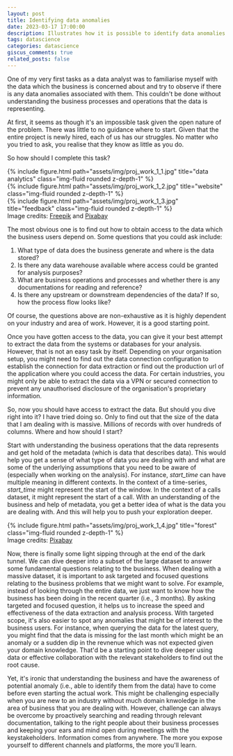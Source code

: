 ```yaml
---
layout: post
title: Identifying data anomalies
date: 2023-03-17 17:00:00
description: Illustrates how it is possible to identify data anomalies via data analysis
tags: datascience
categories: datascience
giscus_comments: true
related_posts: false
---
```


One of my very first tasks as a data analyst was to familiarise myself with the data which the business is concerned about and try to observe if there is any data anomalies associated with them. This couldn't be done without understanding the business processes and operations that the data is representing. 

At first, it seems as though it's an impossible task given the open nature of the problem. There was little to no guidance where to start. Given that the entire project is newly hired, each of us has our struggles. No matter who you tried to ask, you realise that they know as little as you do. 

So how should I complete this task? 

<div class="row">
    <div class="col-sm mt-3 mt-md-0">
        {% include figure.html path="assets/img/proj_work_1_1.jpg" title="data analytics" class="img-fluid rounded z-depth-1" %}
    </div>
    <div class="col-sm mt-3 mt-md-0">
        {% include figure.html path="assets/img/proj_work_1_2.jpg" title="website" class="img-fluid rounded z-depth-1" %}
    </div>
    <div class="col-sm mt-3 mt-md-0">
        {% include figure.html path="assets/img/proj_work_1_3.jpg" title="feedback" class="img-fluid rounded z-depth-1" %}
    </div>
</div>
<div class="caption">
    Image credits: <a href="https://www.freepik.com">Freepik</a> and <a href="https://pixabay.com/">Pixabay </a>
</div>

The most obvious one is to find out how to obtain access to the data which the business users depend on. Some questions that you could ask include: 

1. What type of data does the business generate and where is the data stored? 
2. Is there any data warehouse available where access could be granted for analysis purposes?
3. What are business operations and processes and whether there is any documentations for reading and reference?
4. Is there any upstream or downstream dependencies of the data? If so, how the process flow looks like?

Of course, the questions above are non-exhaustive as it is highly dependent on your industry and area of work. However, it is a good starting point. 

Once you have gotten access to the data, you can give it your best attempt to extract the data from the systems or databases for your analysis. However, that is not an easy task by itself. Depending on your organisation setup, you might need to find out the data connection configuration to establish the connection for data extraction or find out the production url of the application where you could access the data. For certain industries, you might only be able to extract the data via a VPN or secured connection to prevent any unauthorised disclosure of the organisation's proprietary information.

So, now you should have access to extract the data. But should you dive right into it? I have tried doing so. Only to find out that the size of the data that I am dealing with is massive. Millions of records with over hundreds of columns. Where and how should I start? 

Start with understanding the business operations that the data represents and get hold of the metadata (which is data that describes data). This would help you get a sense of what type of data you are dealing with and what are some of the underlying assumptions that you need to be aware of (especially when working on the analysis). For instance, *start_time* can have multiple meaning in different contexts. In the context of a time-series, *start_time* might represent the start of the window. In the context of a calls dataset, it might represent the start of a call. With an understanding of the business and help of metadata, you get a better idea of what is the data you are dealing with. And this will help you to push your exploration deeper. 

<div class="row">
    <div class="col-sm mt-3 mt-md-0">
        {% include figure.html path="assets/img/proj_work_1_4.jpg" title="forest" class="img-fluid rounded z-depth-1" %}
    </div>
</div>
<div class="caption">
    Image credits: <a href="https://pixabay.com/">Pixabay</a>
</div>

Now, there is finally some light sipping through at the end of the dark tunnel. We can dive deeper into a subset of the large dataset to answer some fundamental questions relating to the business. When dealing with a massive dataset, it is important to ask targeted and focused questions relating to the business problems that we might want to solve. For example, instead of looking through the entire data, we just want to know how the business has been doing in the recent quarter (i.e., 3 months). By asking targeted and focused question, it helps us to increase the speed and effectiveness of the data extraction and analysis process. With targeted scope, it's also easier to spot any anomalies that might be of interest to the business users. For instance, when querying the data for the latest query, you might find that the data is missing for the last month which might be an anomaly or a sudden dip in the revnenue which was not expected given your domain knowledge. That'd be a starting point to dive deeper using data or effective collaboration with the relevant stakeholders to find out the root cause. 

Yet, it's ironic that understanding the business and have the awareness of potential anomaly (i.e., able to identify them from the data) have to come before even starting the actual work. This might be challenging especially when you are new to an industry without much domain knwoledge in the area of business that you are dealing with. However, challenge can always be overcome by proactively searching and reading through relevant documentation, talking to the right people about their business processes and keeping your ears and mind open during meetings with the keystakeholders. Information comes from anywhere. The more you expose yourself to different channels and platforms, the more you'll learn.
